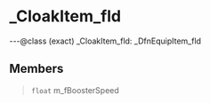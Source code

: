 # _CloakItem_fld

---@class (exact) _CloakItem_fld: _DfnEquipItem_fld
 
## Members
 
> `float` m_fBoosterSpeed
 
